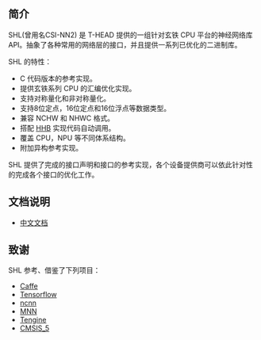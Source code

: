 ## 简介

SHL(曾用名CSI-NN2) 是 T-HEAD 提供的一组针对玄铁 CPU 平台的神经网络库 API。抽象了各种常用的网络层的接口，并且提供一系列已优化的二进制库。

SHL 的特性：

- C 代码版本的参考实现。
- 提供玄铁系列 CPU 的汇编优化实现。
- 支持对称量化和非对称量化。
- 支持8位定点，16位定点和16位浮点等数据类型。
- 兼容 NCHW 和 NHWC 格式。
- 搭配 [HHB](https://www.yuque.com/za4k4z/oxlbxl) 实现代码自动调用。
- 覆盖 CPU，NPU 等不同体系结构。
- 附加异构参考实现。

SHL 提供了完成的接口声明和接口的参考实现，各个设备提供商可以依此针对性的完成各个接口的优化工作。

## 文档说明

- [中文文档](https://www.yuque.com/za4k4z/isgz8o)

## 致谢

SHL 参考、借鉴了下列项目：
- [Caffe](https://github.com/BVLC/caffe)
- [Tensorflow](https://github.com/tensorflow/tensorflow)
- [ncnn](https://github.com/Tencent/ncnn)
- [MNN](https://github.com/alibaba/MNN)
- [Tengine](https://github.com/OAID/Tengine)
- [CMSIS_5](https://github.com/ARM-software/CMSIS_5)
